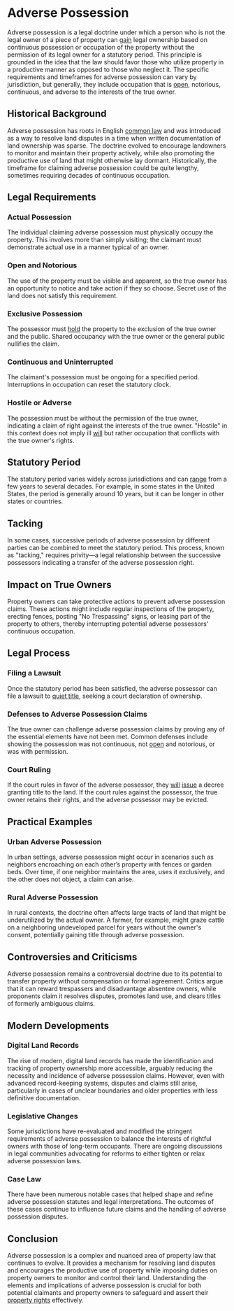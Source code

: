 # Adverse Possession

Adverse possession is a legal doctrine under which a person who is not the legal owner of a piece of property can [gain](../g/gain.md) legal ownership based on continuous possession or occupation of the property without the permission of its legal owner for a statutory period. This principle is grounded in the idea that the law should favor those who utilize property in a productive manner as opposed to those who neglect it. The specific requirements and timeframes for adverse possession can vary by jurisdiction, but generally, they include occupation that is [open](../o/open.md), notorious, continuous, and adverse to the interests of the true owner.

## Historical Background

Adverse possession has roots in English [common law](../c/common_law.md) and was introduced as a way to resolve land disputes in a time when written documentation of land ownership was sparse. The doctrine evolved to encourage landowners to monitor and maintain their property actively, while also promoting the productive use of land that might otherwise lay dormant. Historically, the timeframe for claiming adverse possession could be quite lengthy, sometimes requiring decades of continuous occupation.

## Legal Requirements

### Actual Possession
The individual claiming adverse possession must physically occupy the property. This involves more than simply visiting; the claimant must demonstrate actual use in a manner typical of an owner.

### Open and Notorious
The use of the property must be visible and apparent, so the true owner has an opportunity to notice and take action if they so choose. Secret use of the land does not satisfy this requirement.

### Exclusive Possession
The possessor must [hold](../h/hold.md) the property to the exclusion of the true owner and the public. Shared occupancy with the true owner or the general public nullifies the claim.

### Continuous and Uninterrupted
The claimant's possession must be ongoing for a specified period. Interruptions in occupation can reset the statutory clock.

### Hostile or Adverse
The possession must be without the permission of the true owner, indicating a claim of right against the interests of the true owner. "Hostile" in this context does not imply ill [will](../w/will.md) but rather occupation that conflicts with the true owner's rights.

## Statutory Period
The statutory period varies widely across jurisdictions and can [range](../r/range.md) from a few years to several decades. For example, in some states in the United States, the period is generally around 10 years, but it can be longer in other states or countries.

## Tacking
In some cases, successive periods of adverse possession by different parties can be combined to meet the statutory period. This process, known as "tacking," requires privity—a legal relationship between the successive possessors indicating a transfer of the adverse possession right.

## Impact on True Owners
Property owners can take protective actions to prevent adverse possession claims. These actions might include regular inspections of the property, erecting fences, posting "No Trespassing" signs, or leasing part of the property to others, thereby interrupting potential adverse possessors' continuous occupation.

## Legal Process

### Filing a Lawsuit
Once the statutory period has been satisfied, the adverse possessor can file a lawsuit to [quiet title](../q/quiet_title.md), seeking a court declaration of ownership.

### Defenses to Adverse Possession Claims
The true owner can challenge adverse possession claims by proving any of the essential elements have not been met. Common defenses include showing the possession was not continuous, not [open](../o/open.md) and notorious, or was with permission.

### Court Ruling
If the court rules in favor of the adverse possessor, they [will](../w/will.md) [issue](../i/issue.md) a decree granting title to the land. If the court rules against the possessor, the true owner retains their rights, and the adverse possessor may be evicted.

## Practical Examples

### Urban Adverse Possession
In urban settings, adverse possession might occur in scenarios such as neighbors encroaching on each other’s property with fences or garden beds. Over time, if one neighbor maintains the area, uses it exclusively, and the other does not object, a claim can arise.

### Rural Adverse Possession
In rural contexts, the doctrine often affects large tracts of land that might be underutilized by the actual owner. A farmer, for example, might graze cattle on a neighboring undeveloped parcel for years without the owner's consent, potentially gaining title through adverse possession.

## Controversies and Criticisms
Adverse possession remains a controversial doctrine due to its potential to transfer property without compensation or formal agreement. Critics argue that it can reward trespassers and disadvantage absentee owners, while proponents claim it resolves disputes, promotes land use, and clears titles of formerly ambiguous claims.

## Modern Developments

### Digital Land Records
The rise of modern, digital land records has made the identification and tracking of property ownership more accessible, arguably reducing the necessity and incidence of adverse possession claims. However, even with advanced record-keeping systems, disputes and claims still arise, particularly in cases of unclear boundaries and older properties with less definitive documentation.

### Legislative Changes
Some jurisdictions have re-evaluated and modified the stringent requirements of adverse possession to balance the interests of rightful owners with those of long-term occupants. There are ongoing discussions in legal communities advocating for reforms to either tighten or relax adverse possession laws.

### Case Law
There have been numerous notable cases that helped shape and refine adverse possession statutes and legal interpretations. The outcomes of these cases continue to influence future claims and the handling of adverse possession disputes.

## Conclusion
Adverse possession is a complex and nuanced area of property law that continues to evolve. It provides a mechanism for resolving land disputes and encourages the productive use of property while imposing duties on property owners to monitor and control their land. Understanding the elements and implications of adverse possession is crucial for both potential claimants and property owners to safeguard and assert their [property rights](../p/property_rights.md) effectively.